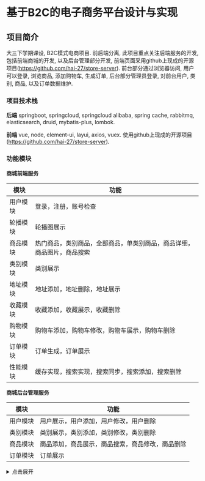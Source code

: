 # 基于B2C的电子商务平台设计与实现

## 项目简介

大三下学期课设, B2C模式电商项目. 前后端分离, 此项目重点关注后端服务的开发, 包括前端商城的开发, 以及后台管理部分开发, 前端页面采用github上现成的开源项目(https://github.com/hai-27/store-server).
前台部分通过浏览器访问, 用户可以登录, 浏览商品, 添加购物车, 生成订单, 后台部分管理员登录, 对前台用户, 类别, 商品, 以及订单数据维护.



### 项目技术栈

**后端**
springboot, springcloud, springcloud alibaba, spring cache, rabbitmq, elasticsearch, druid, mybatis-plus, lombok.

**前端**
vue, node, element-ui, layui, axios, vuex. 使用github上现成的开源项目(https://github.com/hai-27/store-server).



### 功能模块

**商城前端服务**

| 模块     | 功能                                                         |
| -------- | ------------------------------------------------------------ |
| 用户模块 | 登录，注册，账号检查                                         |
| 轮播模块 | 轮播图展示                                                   |
| 商品模块 | 热门商品，类别商品，全部商品，单类别商品，商品详细，商品图片，商品搜索 |
| 类别模块 | 类别展示                                                     |
| 地址模块 | 地址添加，地址删除，地址展示                                 |
| 收藏模块 | 收藏添加，收藏展示，收藏删除                                 |
| 购物模块 | 购物车添加，购物车修改，购物车展示，购物车删除               |
| 订单模块 | 订单生成，订单展示                                           |
| 性能模块 | 缓存实现，搜索实现，搜索同步，搜索添加，搜索删除             |

**商城后台管理服务**

| 模块     | 功能                                             |
| -------- | ------------------------------------------------ |
| 用户模块 | 用户展示，用户添加，用户修改，用户删除           |
| 类别模块 | 类别展示，类别添加，类别修改，类别删除           |
| 商品模块 | 商品添加，商品展示，商品搜索，商品修改，商品删除 |
| 订单模块 | 订单展示                                         |



<details>
  <summary>点击展开</summary>
<!-- 在这里添加需要折叠的内容 -->



## 微服务环境搭建

系统: centos 7+ 版本.

### Docker安装

**Docker介绍**
Docker 是一个开源的应用容器引擎，基于 [Go 语言](https://www.runoob.com/go/go-tutorial.html) 并遵从 Apache2.0 协议开源. 简化环境配置过程.

**Docker安装**

1. 清空原有组件残留

   ```bash
   yum remove docker \
                     docker-client \
                     docker-client-latest \
                     docker-common \
                     docker-latest \
                     docker-latest-logrotate \
                     docker-logrotate \
                     docker-selinux \
                     docker-engine-selinux \
                     docker-engine \
                     docker-ce
   ```

2. 设置Docker仓库

   ```bash
   yum install -y yum-utils \
              device-mapper-persistent-data \
              lvm2 --skip-broken
   ```

3. 配置yum阿里镜像

   ```bash
   # 设置docker镜像源
   yum-config-manager \
       --add-repo \
       https://mirrors.aliyun.com/docker-ce/linux/centos/docker-ce.repo
       
   sed -i 's/download.docker.com/mirrors.aliyun.com\/docker-ce/g' /etc/yum.repos.d/docker-ce.repo
   
   yum makecache fast
   ```

4. 安装Docker
   docker-ce为社区免费版本.

   ```bash
   yum install -y docker-ce
   ```

5. 启动docker

   ```bash
   #* 关闭防火墙, docker涉及端口映射, 建议先关闭防火墙, 避免端口屏蔽
   # 关闭
   systemctl stop firewalld
   # 禁止开机启动防火墙
   systemctl disable firewalld
   
   #* 启动和停止docker
   systemctl start docker  # 启动docker服务
   
   systemctl stop docker  # 停止docker服务
   
   systemctl restart docker  # 重启docker服务
   
   docker -v
   ```

6. 配置docker阿里镜像, 提高下载速度

   ```bash
   sudo mkdir -p /etc/docker
   sudo tee /etc/docker/daemon.json <<-'EOF'
   {
     "registry-mirrors": ["https://as08lme3.mirror.aliyuncs.com"]
   }
   EOF
   sudo systemctl daemon-reload
   sudo systemctl restart docker
   ```

**Docker基本概念**

1. <u>*镜像(Image):*</u> 镜像(Image), 就相当于是一个root文件系统. 相当于软件的安装包.
2. <u>*容器(Container):*</u> 镜像(Image)和容器(Container)的关系, 相当于类和实例, 镜像是静态的定义, 容器时镜像运行的实体. 相当于安装包安装以后的运行程序.
3. *<u>仓库(Repository):</u>* 用来保存镜像. 存放安装包的仓库.

Docker镜像网站: http://hub.docker.com

**Docker基本命令**

1. docker push : 推送镜像到服务器.
2. docker pull : 从服务器拉取镜像.
3. docker build : 构建镜像.
4. dockr images : 查看镜像.
5. docker rmi : 删除镜像.
6. docker save : 保存镜像为一个压缩包.
7. docker load : 加载压缩包为镜像.

```bash
#* 拉取nginx镜像
# 默认 最新 latest
docker pull nginx 
docker pull nginx:版本号
    
docker images 查看版本
    
#* 镜像备份和加载
docker save 镜像名 -o /输出的位置
docker load -i /输入的镜像文件
```

**Docker容器相关命令**

1. docker run :  运行容器.
2. docker exec : 进入容器执行命令.
3. docker logs : 查看容器运行日志.
4. docker ps : 查看所有运行的容器及状态.
5. docker pause : 运行->暂停.
6. docker start : 停止->运行.
7. docker stop : 运行->停止.
8. docker unpause : 暂停->运行.

```bash
#* 运行nginx容器, 并访问
docker run --name containerName -p 80:80 -d nginx
    
docker run ：创建并运行一个容器
--name : 给容器起一个名字，比如叫做mn
-p ：将宿主机端口与容器端口映射，冒号左侧是宿主机端口，右侧是容器端口
-d：后台运行容器
nginx：镜像名称，例如nginx
```



### MYSQL安装

**镜像拉取**

```bash
docker pull mysql
```

**容器运行**

```bash
docker run --name msql -v /msql/conf:/etc/mysql/conf.d -e MYSQL_ROOT_PASSWORD=root -d mysql --character-set-server=utf8mb4 --collation-server=utf8mb4_unicode_ci

# -v /msql/conf:/etc/mysql/conf.d 数据卷
# MYSQL_ROOT_PASSWORD=root 密码:root
# --character-set-server=utf8mb4 编码格式
```

**连接测试**

```bash
docker exec -it 容器名 bash
mysql -uroot -p密码
```



### RABBITMQ安装

**Rabbitmq介绍**
RabbitMQ是实现了高级消息队列协议(AMQP)的开源消息代理软件(亦称面向消息的中间件). RabbitMQ服务器是用[Erlang](https://baike.baidu.com/item/Erlang?fromModule=lemma_inlink)语言编写的，而集群和故障转移是构建在[开放电信平台](https://baike.baidu.com/item/开放电信平台?fromModule=lemma_inlink)框架上的. 所有主要的[编程语言](https://baike.baidu.com/item/编程语言/9845131?fromModule=lemma_inlink)均有与代理接口通讯的[客户端](https://baike.baidu.com/item/客户端/101081?fromModule=lemma_inlink)库. 

**导入镜像压缩文件**
mq.tar

```bash
# 加载镜像
docker load -i mq.tar

#启动容器
docker run \
 -e RABBITMQ_DEFAULT_USER=root \
 -e RABBITMQ_DEFAULT_PASS=123456 \
 --name mq \
 --hostname mq1 \
 -p 15672:15672 \
 -p 5672:5672 \
 -d \
 rabbitmq:3-management
```

**基本使用**
外部访问: http://公网IP:15672 . 输入账号和密码即可.



### REDIS安装

**Redis介绍**
Redis是一个高性能的key-value数据库. Redis的出现, 很大程度弥补了Mysql这类key/value存储的不足, 在部分场合可以对关系数据库起到很好的补充作用.

**Redis安装**

```bash
# 下载镜像
docker pull redis

# 启动容器
docker run --name myredis -p 6379:6379 -d redis redis-server --appendonly yes
# 创建和启动容器
# redis-server --appendonly yes 设置持久化手段

```

**Redis测试**

```bash
docker exec -it myredis redis-cli

set name Mike
get name
```

**安装Redis可视化客户端**
redis-desktop-manager-0.9.3.817.exe



### Elasticsearch安装

**所需文件**
kibana.tar , es.tar , ik.zip(解压)

**配置网络**

```bash
# es搜索数据库和kibana可视化工具 容器互联
docker network create es-net
```

**加载镜像**

```bash
# 从文件存放位置加载
docker load -i /tmp/es.tar
docker load -i /tmp/kibana.tar
```

**启动容器**

```bash
# 单点es容器运行
docker run -d \
  --name es \
    -e "ES_JAVA_OPTS=-Xms512m -Xmx512m" \
    -e "discovery.type=single-node" \
    -v es-data:/usr/share/elasticsearch/data \
    -v es-plugins:/usr/share/elasticsearch/plugins \
    --privileged \
    --network es-net \
    -p 9200:9200 \
    -p 9300:9300 \
elasticsearch:7.12.1

# 单点运行kibana. 提供数据可视化.
docker run -d \
--name kibana \
-e ELASTICSEARCH_HOSTS=http://es:9200 \
--network=es-net \
-p 5601:5601  \
kibana:7.12.1
```

浏览器输入: 公网ip:端口号, 测试访问.

**配置IK中文分词器**

```bash
# 查看IK需解压位置
docker volume inspect es-plugins

# 运行结果
[
    {
        "CreatedAt": "2024-03-19T16:39:48+08:00",
        "Driver": "local",
        "Labels": null,
        "Mountpoint": "/var/lib/docker/volumes/es-plugins/_data",
        "Name": "es-plugins",
        "Options": null,
        "Scope": "local"
    }
]
# 将IK解压, 存放至_data下

# 重启es容器
docker restart es
```



## 开发环境搭建

### JDK环境安装

**所需文件**
jdk-8u151-windows-x64.exe.

**软件安装**
下一步即可, 安装位置可以自定义.

**环境配置**
配置环境变量,  JAVA_HOME值为JDK安装根目录, PAHT添加变量%JAVA_HOME%/bin .



### Idea环境安装



### Maven环境安装

**Maven介绍**
项目构建和依赖管理的工具, 简化导入jar包的过程, 可以用命令简化对项目的构建.

**所需文件**
apache-maven-3.6.3-bin.zip. 解压即可. 要求本地配置JAVA_HOME.

**环境配置**
配置环境变量, MAVEN_HOME值为Maven安装根目录, PATH添加变量%MAVEN_HOME%/bin .

**配置修改**
配置文件位置: maven/conf/setting.xml

修改maven本地仓库.

```xml
<!-- 大概55行左右,改为本地其他文件夹即可,如果没有,会自动创建! -->
<localRepository>D:\repository</localRepository>
```

修改maven镜像地址.

```xml
  <mirrors>
   <!-- 大概在148行中,在mirrors标签中添加以下参数的mirror标签即可! -->
     <mirror>
        <id>alimaven</id>
        <name>aliyun maven</name>
        <url>http://maven.aliyun.com/nexus/content/groups/public/</url>
        <mirrorOf>central</mirrorOf>
    </mirror>
  </mirrors>
```

修改maven jdk编译版本.

```xml
<!-- 注意: 是在profiles标签中,添加此标签内容! -->
<profile>
   <id>jdk8</id>
   <activation>  
     <activeByDefault>true</activeByDefault>  
     <jdk>1.8</jdk>  
   </activation>  
   <properties>  
     <maven.compiler.source>1.8</maven.compiler.source>  
     <maven.compiler.target>1.8</maven.compiler.target>  
     <maven.compiler.compilerVersion>1.8</maven.compiler.compilerVersion>  
   </properties>
</profile>
```



### MYSQL环境安装

**测试**

```cmd
mysql -uroot -p密码
```



## 前端服务开发

### 父工程搭建

**导入依赖配置**

```xml
<?xml version="1.0" encoding="UTF-8"?>
<project xmlns="http://maven.apache.org/POM/4.0.0"
         xmlns:xsi="http://www.w3.org/2001/XMLSchema-instance"
         xsi:schemaLocation="http://maven.apache.org/POM/4.0.0 http://maven.apache.org/xsd/maven-4.0.0.xsd">
    <modelVersion>4.0.0</modelVersion>

    <groupId>com.atguigu</groupId>
    <artifactId>b2c_cloud_store</artifactId>
    <version>1.0.0</version>
    <packaging>pom</packaging>


    <parent>
        <groupId>org.springframework.boot</groupId>
        <artifactId>spring-boot-starter-parent</artifactId>
        <version>2.3.9.RELEASE</version>
        <relativePath/>
    </parent>

    <properties>
        <project.build.sourceEncoding>UTF-8</project.build.sourceEncoding>
        <project.reporting.outputEncoding>UTF-8</project.reporting.outputEncoding>
        <java.version>1.8</java.version>
        <spring-cloud.version>Hoxton.SR10</spring-cloud.version>
        <mysql.version>5.1.47</mysql.version>
        <mybatis.version>2.1.1</mybatis.version>
        <druid.version>1.2.5</druid.version>
        <mybatis-plus.version>3.5.2</mybatis-plus.version>

    </properties>


    <!-- spring cloud 和 spring cloud alibaba 和 mybatis 相关依赖管理-->
    <dependencyManagement>

        <dependencies>
            <!-- springCloud -->
            <dependency>
                <groupId>org.springframework.cloud</groupId>
                <artifactId>spring-cloud-dependencies</artifactId>
                <version>${spring-cloud.version}</version>
                <type>pom</type>
                <scope>import</scope>
            </dependency>
            <!--nacos的管理依赖-->
            <dependency>
                <groupId>com.alibaba.cloud</groupId>
                <artifactId>spring-cloud-alibaba-dependencies</artifactId>
                <version>2.2.5.RELEASE</version>
                <type>pom</type>
                <scope>import</scope>
            </dependency>
            <!-- mysql驱动 -->
            <dependency>
                <groupId>mysql</groupId>
                <artifactId>mysql-connector-java</artifactId>
                <version>${mysql.version}</version>
            </dependency>
            <!--mybatis-->
            <dependency>
                <groupId>org.mybatis.spring.boot</groupId>
                <artifactId>mybatis-spring-boot-starter</artifactId>
                <version>${mybatis.version}</version>
            </dependency>

            <dependency>
                <groupId>com.baomidou</groupId>
                <artifactId>mybatis-plus-boot-starter</artifactId>
                <version>${mybatis-plus.version}</version>
            </dependency>

            <dependency>
                <groupId>com.alibaba</groupId>
                <artifactId>druid-spring-boot-starter</artifactId>
                <version>${druid.version}</version>
            </dependency>

        </dependencies>

    </dependencyManagement>


    <!-- 后续子莫夸可能需要的依赖 -->
<!--    <dependency>-->
<!--        <groupId>org.springframework.boot</groupId>-->
<!--        <artifactId>spring-boot-starter-web</artifactId>-->
<!--    </dependency>-->

    <!-- nacos 注册中心客户端依赖包 -->
<!--    <dependency>-->
<!--        <groupId>com.alibaba.cloud</groupId>-->
<!--        <artifactId>spring-cloud-starter-alibaba-nacos-discovery</artifactId>-->
<!--    </dependency>-->
<!--    &lt;!&ndash;nacos 配置中心配置管理依赖&ndash;&gt;-->
<!--    <dependency>-->
<!--        <groupId>com.alibaba.cloud</groupId>-->
<!--        <artifactId>spring-cloud-starter-alibaba-nacos-config</artifactId>-->
<!--    </dependency>-->
     <!-- feign依赖 -->
<!--    <dependency>-->
<!--        <groupId>org.springframework.cloud</groupId>-->
<!--        <artifactId>spring-cloud-starter-openfeign</artifactId>-->
<!--    </dependency>-->

      <!-- feign相关依赖 -->
<!--    <dependency>-->
<!--        <groupId>io.github.openfeign</groupId>-->
<!--        <artifactId>feign-httpclient</artifactId>-->
<!--    </dependency>-->

    <!--网关gateway依赖-->
<!--    <dependency>-->
<!--        <groupId>org.springframework.cloud</groupId>-->
<!--        <artifactId>spring-cloud-starter-gateway</artifactId>-->
<!--    </dependency>-->


    <!-- lombok通用依赖引入 -->
    <dependencies>
        <dependency>
            <groupId>org.projectlombok</groupId>
            <artifactId>lombok</artifactId>
        </dependency>
    </dependencies>

</project>

```



### 网关服务搭建

**导入依赖**

```xml

<dependencies>
<!--        网关gateway依赖-->
    <dependency>
        <groupId>org.springframework.cloud</groupId>
        <artifactId>spring-cloud-starter-gateway</artifactId>
    </dependency>
<!--         nacos 注册中心客户端依赖包-->
    <dependency>
        <groupId>com.alibaba.cloud</groupId>
        <artifactId>spring-cloud-starter-alibaba-nacos-discovery</artifactId>
    </dependency>
    <!--nacos 配置中心配置管理依赖-->
    <dependency>
        <groupId>com.alibaba.cloud</groupId>
        <artifactId>spring-cloud-starter-alibaba-nacos-config</artifactId>
    </dependency>
</dependencies>
```



**添加配置**
bootstrap.yml

```bash
server:
  port: 3000 # 前端默认访问端口号为3000
  servlet:
    context-path: / # 前端默认访问的根路径
spring:
  application:
    name: gateway-service  # 程序名就是服务名
  cloud:
    nacos:
      # 如果注册中心不在本机,需要移到本位置,否则一致查找本地:8848端口!
      server-addr: 124.221.70.206:8848 #注册中心
```

application.yml

```bash
# 配置网关
spring:
  cloud:
    gateway:
      routes:
        - id: user-service
          uri: lb://user-service
          predicates:
            - Path=/user/**  # 访问user路径转发用户服务
        - id: product-service # 此名称随意定义
          uri: lb://product-service #使用负载均衡,调用服务名,这是服务名
          predicates:
            - Path=/product/** # 访问product相关,转发到product服务
```



### 通用服务搭建



### 搜索服务搭建

#### 同步数据

**准备DSL语句**

```json
# 删除索引结构
DELETE /product

# type : text 和 keyword的区别 , text支持分词查询, keyword只能完整匹配
# index : true 代表可以根据该索引查询 , false 代表不可以
# copy_to : all 汇总到all里一起查询 , 提高效率

# 创建商品索引!
# 根据多列搜索性能较差,组成成一列搜索提高性能
PUT /product
{
  "mappings": {
    "properties": {
      "productId":{
        "type": "integer"
      },
      "productName":{
        "type": "text",
        "analyzer": "ik_smart",
        "copy_to": "all"
      },
      "categoryId":{
        "type": "integer"
      },
      "productTitle":{
        "type": "text",
        "analyzer": "ik_smart",
        "copy_to": "all"
      },
      "productIntro":{
        "type":"text",
        "analyzer": "ik_smart",
        "copy_to": "all"
      },
      "productPicture":{
        "type": "keyword",
        "index": false
      },
      "productPrice":{
        "type": "double",
        "index": true
      },
      "productSellingPrice":{
        "type": "double"
      },
      "productNum":{
        "type": "integer"
      },
      "productSales":{
        "type": "integer"
      },
      "all":{
        "type": "text",
        "analyzer": "ik_max_word"
      }
    }
  }
}



#查询索引
GET /product/_mapping

#全部查询

GET /product/_search
{
  "query": {
      "match_all": {
        
      }
  }
}

#关键字查询

GET /product/_search
{
  "query": {
     "match": {
       "all": "最好"
     }
  }

}


# 关键字 和 添加分页
GET /product/_search
{
  "query": {
     "match": {
       "all": "最好"
     }
  },
  "from": 0,
  "size": 1

}



# 添加数据
POST /product/_doc/1
{
  "productId":1,
  "productName":"雷碧",
  "productTitle":"最好的碳酸饮料",
  "categoryId":1,
  "productIntro":"硫酸+煤炭制品最好的产品!",
  "productPicture":"http://www.baidu.com",
  "productPrice":10.5,
  "productSellingPrice":6.0,
  "productNum":10,
  "productSales":5
}

# 删除数据
DELETE /product/_doc/1

```







## 项目部署

### 环境部署

```sql
JDK >= 1.8 (推荐1.8版本) 
Mysql >= 5.7.25+ (推荐8.0.25版本) 
Maven >= 3.0+ (推荐3.6.3版本)
```



### 数据库脚本导入

脚本文件: store.sql

```sql
# 将数据库脚本复制到某盘符下，方便导入！
# 执行数据库脚本导入命令！注意乱码问题！
# 步骤1:使用cmd命令窗口登录mysql，防止导入乱码问题
mysql -u账号 -p密码 --default-character-set=utf8  回车
# 步骤2:导入数据文件 注意，要写你自己的文件地址
source d:\store.sql  回车  
# 步骤3: 查看数据库
show databases;
```



### 注册中心搭建

基于docker搭建.
**拉取镜像**

```bash
docker pull nacos/nacos-server
```



**启动容器**

```bash
docker run --name nacos-quick -e MODE=standalone -p 8848:8848 -d nacos/nacos-server:latest
```



**测试访问**
公网ip:8848/nacos , 账号:nacos 密码:nacos .



## 开发过程中遇到的问题

**程序包com.sun.org.apache.regexp.internal不存在**
jdk版本不对.

**Request 503错误**
大概率服务没有完全启动, 重启所有服务, 重新编译运行,或者等待一定时间.

**找不到store_commons依赖**
maven本地仓库抽风, 整个项目clean, 重新install store_commons.

**Servlet.service() for servlet [dispatcherServlet] in context with path [] threw exception [Request processing failed; nested exception is java.lang.NullPointerException] with root cause**
Controllor层引入的Service接口上面忘记写@Autowired 注解.





**数据库操作**
springboot + mybatis (Mapper/QueryWrapper)

**搜索**
springboot + es搜索中间件使用

**lombok基本使用**
主要以@Data注解, 简化代码为主

**缓存数据**
springboot + springCache + redis缓存中间件使用

**es数据库同步**
springboot + rabbitMQ消息队列中间件使用

**JDK8 stream流**
stream.map.collect



</details>